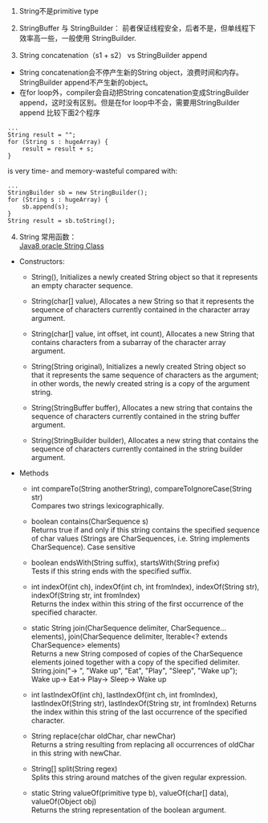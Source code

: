 1. String不是primitive type 

2. StringBuffer 与 StringBuilder： 前者保证线程安全，后者不是，但单线程下效率高一些，一般使用 StringBuilder.  
  
3. String concatenation（s1 + s2） vs StringBuilder append  
  * String concatenation会不停产生新的String object，浪费时间和内存。StringBuilder append不产生新的object。
  * 在for loop外，compiler会自动把String concatenation变成StringBuilder append，这时没有区别。但是在for loop中不会，需要用StringBuilder append
  比较下面2个程序
  ```
  ...
  String result = "";
  for (String s : hugeArray) {
      result = result + s;
  }
  ```
  is very time- and memory-wasteful compared with:  
  ```
  ...
  StringBuilder sb = new StringBuilder();
  for (String s : hugeArray) {
      sb.append(s);
  }
  String result = sb.toString();
  ```
4. String 常用函数：  
  [Java8 oracle String Class](https://docs.oracle.com/javase/8/docs/api/java/lang/String.html)
  * Constructors:  
    * String(), Initializes a newly created String object so that it represents an empty character sequence.  
    
    * String(char[] value), Allocates a new String so that it represents the sequence of characters currently contained in the character array argument.  
    * String(char[] value, int offset, int count), Allocates a new String that contains characters from a subarray of the character array argument.  
    * String(String original), Initializes a newly created String object so that it represents the same sequence of characters as the argument; in other words, the newly created string is a copy of the argument string.  
    * String(StringBuffer buffer), Allocates a new string that contains the sequence of characters currently contained in the string buffer argument.  
    * String(StringBuilder builder), Allocates a new string that contains the sequence of characters currently contained in the string builder argument.
  * Methods 
    * int	compareTo(String anotherString),  compareToIgnoreCase(String str)  
      Compares two strings lexicographically.
    
    * boolean	contains(CharSequence s)  
      Returns true if and only if this string contains the specified sequence of char values (Strings are CharSequences, i.e.       String implements CharSequence). Case sensitive
    * boolean	endsWith(String suffix), startsWith(String prefix)   
      Tests if this string ends with the specified suffix.
    * int	indexOf(int ch),  indexOf(int ch, int fromIndex),  indexOf(String str),  indexOf(String str, int fromIndex)  
      Returns the index within this string of the first occurrence of the specified character.
    * static String	join(CharSequence delimiter, CharSequence... elements),  join(CharSequence delimiter, Iterable<? extends CharSequence> elements)  
      Returns a new String composed of copies of the CharSequence elements joined together with a copy of the specified delimiter.  
      String.join("-> ", "Wake up", "Eat", "Play", "Sleep", "Wake up");  
      Wake up-> Eat-> Play-> Sleep-> Wake up
    * int	lastIndexOf(int ch), lastIndexOf(int ch, int fromIndex), lastIndexOf(String str), 	lastIndexOf(String str, int fromIndex)
      Returns the index within this string of the last occurrence of the specified character.
    * String	replace(char oldChar, char newChar)  
      Returns a string resulting from replacing all occurrences of oldChar in this string with newChar.
    * String[]	split(String regex)  
      Splits this string around matches of the given regular expression.
    * static String	valueOf(primitive type b), valueOf(char[] data), valueOf(Object obj)  
      Returns the string representation of the boolean argument.
